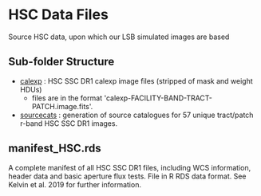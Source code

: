 # HSC Data Files

Source HSC data, upon which our LSB simulated images are based

## Sub-folder Structure

* [calexp](calexp) : HSC SSC DR1 calexp image files (stripped of mask and weight HDUs)
  * files are in the format 'calexp-FACILITY-BAND-TRACT-PATCH.image.fits'.
* [sourcecats](sourcecats) : generation of source catalogues for 57 unique tract/patch r-band HSC SSC DR1 images.

## manifest_HSC.rds

A complete manifest of all HSC SSC DR1 files, including WCS information, header data and basic aperture flux tests. File in R RDS data format. See Kelvin et al. 2019 for further information.

